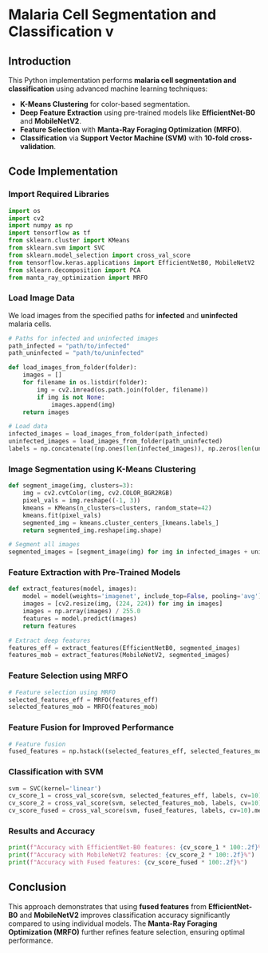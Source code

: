 # Malaria Cell Segmentation and Classification v

## Introduction
This Python implementation performs **malaria cell segmentation and classification** using advanced machine learning techniques:

- **K-Means Clustering** for color-based segmentation.
- **Deep Feature Extraction** using pre-trained models like **EfficientNet-B0** and **MobileNetV2**.
- **Feature Selection** with **Manta-Ray Foraging Optimization (MRFO)**.
- **Classification** via **Support Vector Machine (SVM)** with **10-fold cross-validation**.

## Code Implementation

### Import Required Libraries
```python
import os
import cv2
import numpy as np
import tensorflow as tf
from sklearn.cluster import KMeans
from sklearn.svm import SVC
from sklearn.model_selection import cross_val_score
from tensorflow.keras.applications import EfficientNetB0, MobileNetV2
from sklearn.decomposition import PCA
from manta_ray_optimization import MRFO
```

### Load Image Data
We load images from the specified paths for **infected** and **uninfected** malaria cells.
```python
# Paths for infected and uninfected images
path_infected = "path/to/infected"
path_uninfected = "path/to/uninfected"

def load_images_from_folder(folder):
    images = []
    for filename in os.listdir(folder):
        img = cv2.imread(os.path.join(folder, filename))
        if img is not None:
            images.append(img)
    return images

# Load data
infected_images = load_images_from_folder(path_infected)
uninfected_images = load_images_from_folder(path_uninfected)
labels = np.concatenate((np.ones(len(infected_images)), np.zeros(len(uninfected_images))))
```

### Image Segmentation using K-Means Clustering
```python
def segment_image(img, clusters=3):
    img = cv2.cvtColor(img, cv2.COLOR_BGR2RGB)
    pixel_vals = img.reshape((-1, 3))
    kmeans = KMeans(n_clusters=clusters, random_state=42)
    kmeans.fit(pixel_vals)
    segmented_img = kmeans.cluster_centers_[kmeans.labels_]
    return segmented_img.reshape(img.shape)

# Segment all images
segmented_images = [segment_image(img) for img in infected_images + uninfected_images]
```

### Feature Extraction with Pre-Trained Models
```python
def extract_features(model, images):
    model = model(weights='imagenet', include_top=False, pooling='avg')
    images = [cv2.resize(img, (224, 224)) for img in images]
    images = np.array(images) / 255.0
    features = model.predict(images)
    return features

# Extract deep features
features_eff = extract_features(EfficientNetB0, segmented_images)
features_mob = extract_features(MobileNetV2, segmented_images)
```

### Feature Selection using MRFO
```python
# Feature selection using MRFO
selected_features_eff = MRFO(features_eff)
selected_features_mob = MRFO(features_mob)
```

### Feature Fusion for Improved Performance
```python
# Feature fusion
fused_features = np.hstack((selected_features_eff, selected_features_mob))
```

### Classification with SVM
```python
svm = SVC(kernel='linear')
cv_score_1 = cross_val_score(svm, selected_features_eff, labels, cv=10).mean()
cv_score_2 = cross_val_score(svm, selected_features_mob, labels, cv=10).mean()
cv_score_fused = cross_val_score(svm, fused_features, labels, cv=10).mean()
```

### Results and Accuracy
```python
print(f"Accuracy with EfficientNet-B0 features: {cv_score_1 * 100:.2f}%")
print(f"Accuracy with MobileNetV2 features: {cv_score_2 * 100:.2f}%")
print(f"Accuracy with Fused features: {cv_score_fused * 100:.2f}%")
```

## Conclusion
This approach demonstrates that using **fused features** from **EfficientNet-B0** and **MobileNetV2** improves classification accuracy significantly compared to using individual models. The **Manta-Ray Foraging Optimization (MRFO)** further refines feature selection, ensuring optimal performance.
